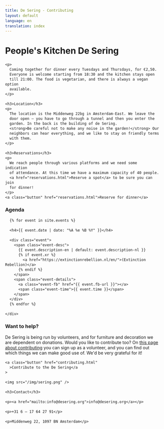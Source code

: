 ```yaml
---
title: De Sering - Contributing
layout: default
language: en
translation: index
---
```


<div class="row">
  <div class="container">
    <h1>People's Kitchen De Sering</h1>

    <p>
      Coming together for dinner every Tuesdays and Thursdays, for €2,50.
      Everyone is welcome starting from 18:30 and the kitchen stays open
      till 21:00. The food is vegetarian, and there is always a vegan option
      available.
    </p>

    <h3>Location</h3>
    <p>
      The location is the Middenweg 22bg in Amsterdam-East. We leave the
      door open – you have to go through a tunnel and then you enter the
      garden. In the back is the building of de Sering.
      <strong>Be careful not to make any noise in the garden!</strong> Our
      neighbors can hear everything, and we like to stay on friendly terms
      with them.
    </p>

    <h3>Reservations</h3>
    <p>
      We reach people through various platforms and we need some indication
      of attendance. At this time we have a maximum capacity of 40 people.
      <a href="reservations.html">Reserve a spot</a> to be sure you can join
      for dinner!
    </p>
    <a class="button" href="reservations.html">Reserve for dinner</a>
  </div>
</div>

<div class="row">
  <div class="container-wide">
    <div class="agenda">
      <h3>Agenda</h3>

      {% for event in site.events %}

      <h4>{{ event.date | date: "%A %e %B %Y" }}</h4>

      <div class="event">
        <span class="event-desc">
          {{ event.description-en | default: event.description-nl }}
          {% if event.xr %}
            <a href="https://extinctionrebellion.nl/en/">(Extinction Rebellion)</a>
          {% endif %}
        </span>
        <span class="event-details">
          <a class="event-fb" href="{{ event.fb-url }}"></a>
          <span class="event-time">{{ event.time }}</span>
        </span>
      </div>
      {% endfor %}

    </div>

  </div>
</div>

<div class="row">
  <div class="container">
    <h3>Want to help?</h3>
    <p>
      De Sering is being run by volunteers, and for furniture and decoration
      we are dependent on donations. Would you like to contribute too? On
      <a href="contributing.html">this page about contributing</a> you can
      sign up as a volunteer, and you can find out which things we can make
      good use of. We'd be very grateful for it!
    </p>

    <a class="button" href="contributing.html"
      >Contribute to the De Sering</a
    >

    <img src="/img/sering.png" />

    <h3>Contact</h3>

    <p><a href="mailto:info@desering.org">info@desering.org</a></p>

    <p>+31 6 – 17 64 27 91</p>

    <p>Middenweg 22, 1097 BN Amsterdam</p>
  </div>
</div>
